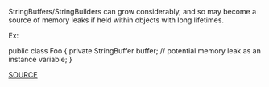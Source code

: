 StringBuffers/StringBuilders can grow considerably, and so may become a source of memory leaks if held within objects with long lifetimes.

Ex:

public class Foo {
	private StringBuffer buffer;	// potential memory leak as an instance variable;
}

[SOURCE](https://pmd.github.io/pmd-5.3.3/pmd-java/rules/java/strings.html#AvoidStringBufferField)

